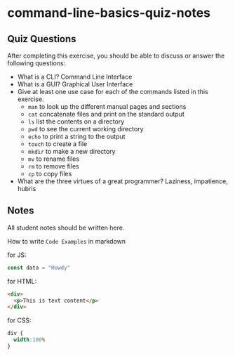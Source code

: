 # command-line-basics-quiz-notes

## Quiz Questions

After completing this exercise, you should be able to discuss or answer the following questions:

- What is a CLI?
Command Line Interface
- What is a GUI?
Graphical User Interface
- Give at least one use case for each of the commands listed in this exercise.
  - `man`
to look up the different manual pages and sections
  - `cat`
concatenate files and print on the standard output
  - `ls`
list the contents on a directory
  - `pwd`
to see the current working directory
  - `echo`
to print a string to the output
  - `touch`
to create a file
  - `mkdir`
to make a new directory
  - `mv`
to rename files
  - `rm`
to remove files
  - `cp`
to copy files
- What are the three virtues of a great programmer?
Laziness, impatience, hubris

## Notes

All student notes should be written here.


How to write `Code Examples` in markdown

for JS:
```javascript
const data = "Howdy"
```

for HTML:
```html
<div>
  <p>This is text content</p>
</div>
```

for CSS:
```css
div {
  width:100%
}
```
